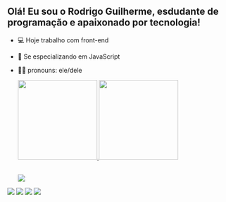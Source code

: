 ## Olá! Eu sou o Rodrigo Guilherme, esdudante de programação e apaixonado por tecnologia!

- 💻 Hoje trabalho com front-end
- 🌱 Se especializando em JavaScript
- 🧒🏻 pronouns: ele/dele

  <div>
    <a href="https://github.com/Rguilherme09">
    <img height="180em" src="https://github-readme-stats.vercel.app/api?username=rguilherme09&show_icons=true&theme=dark&include_allcommits=true&count">
    <img height="180em" src="https://github-readme-stats.vercel.app/api/top-langs/?username=rguilherme09&layout=compact&langs_count=16&theme=dark"/>  
  </div>

  <div style="display: inline_block"><br>
    <p>
  <a href="https://skillicons.dev">
    <img src="https://skillicons.dev/icons?i=html,css,javascript,github" />
  </a>
</p>
  </div>

<div>
  <a href="https://www.linkedin.com/in/rodrigoguilherme96/"><img src="https://img.shields.io/badge/LinkedIn-0077B5?style=for-the-badge&logo=linkedin&logoColor=white" target="_blank"></a>
  <a href="mailto:rguilherme419@gmail.com"><img src="https://img.shields.io/badge/Gmail-D14836?style=for-the-badge&logo=gmail&logoColor=white" target="_blank"></a>
  <a href="https://www.facebook.com/rodrigo.guilherme.7792?locale=pt_BR"><img src="https://img.shields.io/badge/Facebook-1877F2?style=for-the-badge&logo=facebook&logoColor=white" target="_blank"></a>
  <a href="https://www.instagram.com/rodrigobarreto96/"><img src="https://img.shields.io/badge/Instagram-E4405F?style=for-the-badge&logo=instagram&logoColor=white" target="_blank"></a>
</div>

